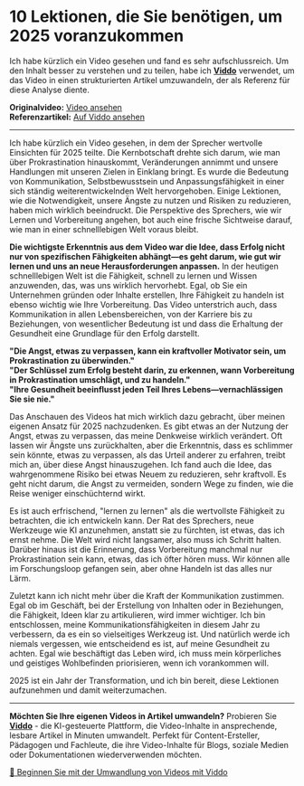 # 10 Lektionen, die Sie benötigen, um 2025 voranzukommen

Ich habe kürzlich ein Video gesehen und fand es sehr aufschlussreich. Um den Inhalt besser zu verstehen und zu teilen, habe ich **[Viddo](https://viddo.pro/)** verwendet, um das Video in einen strukturierten Artikel umzuwandeln, der als Referenz für diese Analyse diente.

**Originalvideo:** [Video ansehen](https://www.youtube.com/watch?v=ztT8C75ijxU)  
**Referenzartikel:** [Auf Viddo ansehen](https://viddo.pro/zh/video-result/a459471b-721e-4aa0-b617-89b9b386e402)

---

Ich habe kürzlich ein Video gesehen, in dem der Sprecher wertvolle Einsichten für 2025 teilte. Die Kernbotschaft drehte sich darum, wie man über Prokrastination hinauskommt, Veränderungen annimmt und unsere Handlungen mit unseren Zielen in Einklang bringt. Es wurde die Bedeutung von Kommunikation, Selbstbewusstsein und Anpassungsfähigkeit in einer sich ständig weiterentwickelnden Welt hervorgehoben. Einige Lektionen, wie die Notwendigkeit, unsere Ängste zu nutzen und Risiken zu reduzieren, haben mich wirklich beeindruckt. Die Perspektive des Sprechers, wie wir Lernen und Vorbereitung angehen, bot auch eine frische Sichtweise darauf, wie man in einer schnelllebigen Welt voraus bleibt.

**Die wichtigste Erkenntnis aus dem Video war die Idee, dass Erfolg nicht nur von spezifischen Fähigkeiten abhängt—es geht darum, wie gut wir lernen und uns an neue Herausforderungen anpassen.** In der heutigen schnelllebigen Welt ist die Fähigkeit, schnell zu lernen und Wissen anzuwenden, das, was uns wirklich hervorhebt. Egal, ob Sie ein Unternehmen gründen oder Inhalte erstellen, Ihre Fähigkeit zu handeln ist ebenso wichtig wie Ihre Vorbereitung. Das Video unterstrich auch, dass Kommunikation in allen Lebensbereichen, von der Karriere bis zu Beziehungen, von wesentlicher Bedeutung ist und dass die Erhaltung der Gesundheit eine Grundlage für den Erfolg darstellt.

**"Die Angst, etwas zu verpassen, kann ein kraftvoller Motivator sein, um Prokrastination zu überwinden."**  
**"Der Schlüssel zum Erfolg besteht darin, zu erkennen, wann Vorbereitung in Prokrastination umschlägt, und zu handeln."**  
**"Ihre Gesundheit beeinflusst jeden Teil Ihres Lebens—vernachlässigen Sie sie nie."**

Das Anschauen des Videos hat mich wirklich dazu gebracht, über meinen eigenen Ansatz für 2025 nachzudenken. Es gibt etwas an der Nutzung der Angst, etwas zu verpassen, das meine Denkweise wirklich verändert. Oft lassen wir Ängste uns zurückhalten, aber die Erkenntnis, dass es schlimmer sein könnte, etwas zu verpassen, als das Urteil anderer zu erfahren, treibt mich an, über diese Angst hinauszugehen. Ich fand auch die Idee, das wahrgenommene Risiko bei etwas Neuem zu reduzieren, sehr kraftvoll. Es geht nicht darum, die Angst zu vermeiden, sondern Wege zu finden, wie die Reise weniger einschüchternd wirkt.

Es ist auch erfrischend, "lernen zu lernen" als die wertvollste Fähigkeit zu betrachten, die ich entwickeln kann. Der Rat des Sprechers, neue Werkzeuge wie KI anzunehmen, anstatt sie zu fürchten, ist etwas, das ich ernst nehme. Die Welt wird nicht langsamer, also muss ich Schritt halten. Darüber hinaus ist die Erinnerung, dass Vorbereitung manchmal nur Prokrastination sein kann, etwas, das ich öfter hören muss. Wir können alle im Forschungsloop gefangen sein, aber ohne Handeln ist das alles nur Lärm.

Zuletzt kann ich nicht mehr über die Kraft der Kommunikation zustimmen. Egal ob im Geschäft, bei der Erstellung von Inhalten oder in Beziehungen, die Fähigkeit, Ideen klar zu artikulieren, wird immer wichtiger. Ich bin entschlossen, meine Kommunikationsfähigkeiten in diesem Jahr zu verbessern, da es ein so vielseitiges Werkzeug ist. Und natürlich werde ich niemals vergessen, wie entscheidend es ist, auf meine Gesundheit zu achten. Egal wie beschäftigt das Leben wird, ich muss mein körperliches und geistiges Wohlbefinden priorisieren, wenn ich vorankommen will.

2025 ist ein Jahr der Transformation, und ich bin bereit, diese Lektionen aufzunehmen und damit weiterzumachen.

---

**Möchten Sie Ihre eigenen Videos in Artikel umwandeln?** Probieren Sie **[Viddo](https://viddo.pro/)** - die KI-gesteuerte Plattform, die Video-Inhalte in ansprechende, lesbare Artikel in Minuten umwandelt. Perfekt für Content-Ersteller, Pädagogen und Fachleute, die ihre Video-Inhalte für Blogs, soziale Medien oder Dokumentationen wiederverwenden möchten.

[🚀 Beginnen Sie mit der Umwandlung von Videos mit Viddo](https://viddo.pro/)